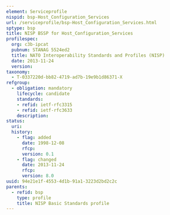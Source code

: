 ```yaml
---
element: Serviceprofile
nispid: bsp-Host_Configuration_Services
url: /serviceprofile/bsp-Host_Configuration_Services.html
sptype: bsp
title: NISP BSSP for Host_Configuration_Services
profilespec:
  org: c3b-ipcat
  pubnum: STANAG 5524ed2
  title: NATO Interoperability Standards and Profiles (NISP)
  date: 2013-11-24
  version: 
taxonomy:
  - T-0337220d-bb82-4719-ad7b-19e9b1d86371-X
refgroup:
  - obligation: mandatory
    lifecycle: candidate
    standards: 
    - refid: ietf-rfc3315
    - refid: ietf-rfc3633
    description: 
status:
  uri: 
  history: 
    - flag: added
      date: 1998-12-08
      rfcp: 
      version: 0.1
    - flag: changed
      date: 2013-11-24
      rfcp: 
      version: 8.0
uuid: 94e21e1f-4553-4d1b-91a1-3223d2bd2c2c
parents:
  - refid: bsp
    type: profile
    title: NISP Basic Standards profile
---
```

